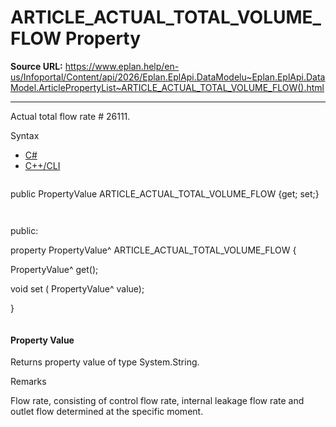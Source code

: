 # ARTICLE_ACTUAL_TOTAL_VOLUME_FLOW Property

**Source URL:** https://www.eplan.help/en-us/Infoportal/Content/api/2026/Eplan.EplApi.DataModelu~Eplan.EplApi.DataModel.ArticlePropertyList~ARTICLE_ACTUAL_TOTAL_VOLUME_FLOW().html

---

Actual total flow rate # 26111.

Syntax

- [C#](#i-syntax-CS)
- [C++/CLI](#i-syntax-CPP2005)

```
```
public PropertyValue ARTICLE_ACTUAL_TOTAL_VOLUME_FLOW {get; set;}
```
```

```
```
public:

property PropertyValue^ ARTICLE_ACTUAL_TOTAL_VOLUME_FLOW {

   PropertyValue^ get();

   void set (    PropertyValue^ value);

}
```
```

#### Property Value

Returns property value of type System.String.

Remarks

Flow rate, consisting of control flow rate, internal leakage flow rate and outlet flow determined at the specific moment.
